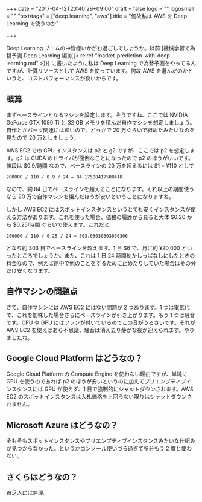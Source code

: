 +++
date = "2017-04-12T23:40:29+09:00"
draft = false
logo = ""
logosmall = ""
"text/tags" = ["deep learning", "aws"]
title = "何故私は AWS を Deep Learning で使うのか"

+++

Deep Learning ブームの中皆様いかがお過ごしでしょうか。以前 [機械学習で為替予測 Deep Learning 編]({{< relref "market-prediction-with-deep-learning.md" >}}) に書いたように私は Deep Learning で為替予測をやってるんですが、計算リソースとして AWS を使っています。何故 AWS を選んだのかというと、コストパフォーマンスが良いからです。

## 概算

まずベースラインとなるマシンを設定します。そうですね、ここでは NVIDIA GeForce GTX 1080 Ti と 32 GB メモリを積んだ自作マシンを想定しましょう。自作とかパーツ関連には疎いので、どっかで 20 万ぐらいで組めたみたいなのを見たので 20 万としましょう。

AWS EC2 での GPU インスタンスは p2 と g2 ですが、ここでは p2 を想定します。g2 は CUDA のドライバが面倒なことになったので p2 のほうがいいです。
値段は $0.9/時間 なので、ベースラインの 20 万を超えるには $1 = &yen;110 として

```plain
200000 / 110 / 0.9 / 24 = 84.17508417508418
```

なので、約 84 日でベースラインを超えることになります。それ以上の期間使うなら 20 万で自作マシンを組んだほうが安いということになりますね。

しかし AWS EC2 にはスポットインスタンスというとても安くインスタンスが使える方法があります。これを使った場合、価格の履歴から見ると大体 $0.20 から $0.25/時間 ぐらいで使えます。これだと

```plain
200000 / 110 / 0.25 / 24 = 303.03030303030306
```

となり約 303 日でベースラインを超えます。1 日 $6 で、月に約 &yen;20,000 といったところでしょうか。また、これは 1 日 24 時間動かしっぱなしにしたときの料金なので、例えば途中で他のことをするために止めたりしていた場合はその分だけ安くなります。

## 自作マシンの問題点

さて、自作マシンには AWS EC2 にはない問題が 2 つあります。1 つは電気代で、これを加味した場合さらにベースラインが引き上がります。もう 1 つは騒音です。CPU や GPU にはファンが付いているのでこの音がうるさいです。それが AWS EC2 を使えばあら不思議、騒音は消え去り静かな夜が迎えられます。やりましたね。

## Google Cloud Platform はどうなの？

Google Cloud Platform の Compute Engine を使わない理由ですが、単純に GPU を使うのであれば p2 のほうが安いというのに加えてプリエンプティブインスタンスには GPU が使えず、1 日で強制的にシャットダウンされます。AWS EC2 のスポットインスタンスは入札価格を上回らない限りはシャットダウンされません。

## Microsoft Azure はどうなの？

そもそもスポットインスタンスやプリエンプティブインスタンスみたいな仕組みが見つからなかった。というかコンソール使いづら過ぎて多分もう 2 度と使わない。

## さくらはどうなの？

貧乏人には無理。
